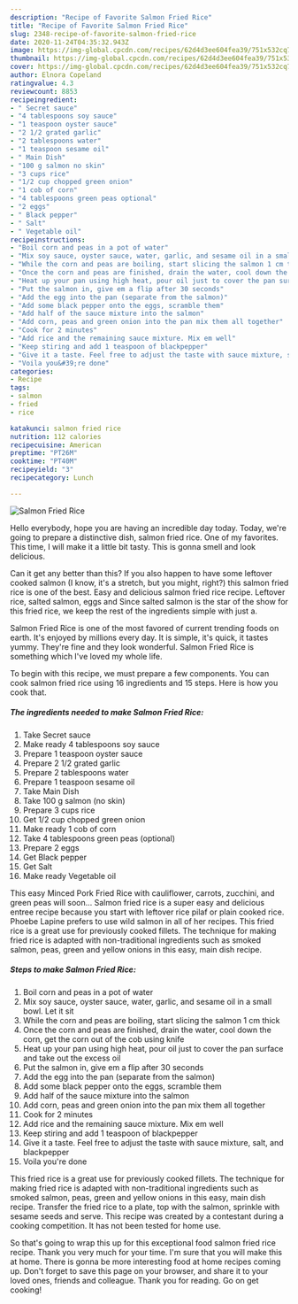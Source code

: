 ```yaml
---
description: "Recipe of Favorite Salmon Fried Rice"
title: "Recipe of Favorite Salmon Fried Rice"
slug: 2348-recipe-of-favorite-salmon-fried-rice
date: 2020-11-24T04:35:32.943Z
image: https://img-global.cpcdn.com/recipes/62d4d3ee604fea39/751x532cq70/salmon-fried-rice-recipe-main-photo.jpg
thumbnail: https://img-global.cpcdn.com/recipes/62d4d3ee604fea39/751x532cq70/salmon-fried-rice-recipe-main-photo.jpg
cover: https://img-global.cpcdn.com/recipes/62d4d3ee604fea39/751x532cq70/salmon-fried-rice-recipe-main-photo.jpg
author: Elnora Copeland
ratingvalue: 4.3
reviewcount: 8853
recipeingredient:
- " Secret sauce"
- "4 tablespoons soy sauce"
- "1 teaspoon oyster sauce"
- "2 1/2 grated garlic"
- "2 tablespoons water"
- "1 teaspoon sesame oil"
- " Main Dish"
- "100 g salmon no skin"
- "3 cups rice"
- "1/2 cup chopped green onion"
- "1 cob of corn"
- "4 tablespoons green peas optional"
- "2 eggs"
- " Black pepper"
- " Salt"
- " Vegetable oil"
recipeinstructions:
- "Boil corn and peas in a pot of water"
- "Mix soy sauce, oyster sauce, water, garlic, and sesame oil in a small bowl. Let it sit"
- "While the corn and peas are boiling, start slicing the salmon 1 cm thick"
- "Once the corn and peas are finished, drain the water, cool down the corn, get the corn out of the cob using knife"
- "Heat up your pan using high heat, pour oil just to cover the pan surface and take out the excess oil"
- "Put the salmon in, give em a flip after 30 seconds"
- "Add the egg into the pan (separate from the salmon)"
- "Add some black pepper onto the eggs, scramble them"
- "Add half of the sauce mixture into the salmon"
- "Add corn, peas and green onion into the pan mix them all together"
- "Cook for 2 minutes"
- "Add rice and the remaining sauce mixture. Mix em well"
- "Keep stiring and add 1 teaspoon of blackpepper"
- "Give it a taste. Feel free to adjust the taste with sauce mixture, salt, and blackpepper"
- "Voila you&#39;re done"
categories:
- Recipe
tags:
- salmon
- fried
- rice

katakunci: salmon fried rice 
nutrition: 112 calories
recipecuisine: American
preptime: "PT26M"
cooktime: "PT40M"
recipeyield: "3"
recipecategory: Lunch

---
```



![Salmon Fried Rice](https://img-global.cpcdn.com/recipes/62d4d3ee604fea39/751x532cq70/salmon-fried-rice-recipe-main-photo.jpg)

Hello everybody, hope you are having an incredible day today. Today, we're going to prepare a distinctive dish, salmon fried rice. One of my favorites. This time, I will make it a little bit tasty. This is gonna smell and look delicious.

Can it get any better than this? If you also happen to have some leftover cooked salmon (I know, it&#39;s a stretch, but you might, right?) this salmon fried rice is one of the best. Easy and delicious salmon fried rice recipe. Leftover rice, salted salmon, eggs and Since salted salmon is the star of the show for this fried rice, we keep the rest of the ingredients simple with just a.

Salmon Fried Rice is one of the most favored of current trending foods on earth. It's enjoyed by millions every day. It is simple, it's quick, it tastes yummy. They're fine and they look wonderful. Salmon Fried Rice is something which I've loved my whole life.


To begin with this recipe, we must prepare a few components. You can cook salmon fried rice using 16 ingredients and 15 steps. Here is how you cook that.

<!--inarticleads1-->

##### The ingredients needed to make Salmon Fried Rice:

1. Take  Secret sauce
1. Make ready 4 tablespoons soy sauce
1. Prepare 1 teaspoon oyster sauce
1. Prepare 2 1/2 grated garlic
1. Prepare 2 tablespoons water
1. Prepare 1 teaspoon sesame oil
1. Take  Main Dish
1. Take 100 g salmon (no skin)
1. Prepare 3 cups rice
1. Get 1/2 cup chopped green onion
1. Make ready 1 cob of corn
1. Take 4 tablespoons green peas (optional)
1. Prepare 2 eggs
1. Get  Black pepper
1. Get  Salt
1. Make ready  Vegetable oil


This easy Minced Pork Fried Rice with cauliflower, carrots, zucchini, and green peas will soon… Salmon fried rice is a super easy and delicious entree recipe because you start with leftover rice pilaf or plain cooked rice. Phoebe Lapine prefers to use wild salmon in all of her recipes. This fried rice is a great use for previously cooked fillets. The technique for making fried rice is adapted with non-traditional ingredients such as smoked salmon, peas, green and yellow onions in this easy, main dish recipe. 

<!--inarticleads2-->

##### Steps to make Salmon Fried Rice:

1. Boil corn and peas in a pot of water
1. Mix soy sauce, oyster sauce, water, garlic, and sesame oil in a small bowl. Let it sit
1. While the corn and peas are boiling, start slicing the salmon 1 cm thick
1. Once the corn and peas are finished, drain the water, cool down the corn, get the corn out of the cob using knife
1. Heat up your pan using high heat, pour oil just to cover the pan surface and take out the excess oil
1. Put the salmon in, give em a flip after 30 seconds
1. Add the egg into the pan (separate from the salmon)
1. Add some black pepper onto the eggs, scramble them
1. Add half of the sauce mixture into the salmon
1. Add corn, peas and green onion into the pan mix them all together
1. Cook for 2 minutes
1. Add rice and the remaining sauce mixture. Mix em well
1. Keep stiring and add 1 teaspoon of blackpepper
1. Give it a taste. Feel free to adjust the taste with sauce mixture, salt, and blackpepper
1. Voila you&#39;re done


This fried rice is a great use for previously cooked fillets. The technique for making fried rice is adapted with non-traditional ingredients such as smoked salmon, peas, green and yellow onions in this easy, main dish recipe. Transfer the fried rice to a plate, top with the salmon, sprinkle with sesame seeds and serve. This recipe was created by a contestant during a cooking competition. It has not been tested for home use. 

So that's going to wrap this up for this exceptional food salmon fried rice recipe. Thank you very much for your time. I'm sure that you will make this at home. There is gonna be more interesting food at home recipes coming up. Don't forget to save this page on your browser, and share it to your loved ones, friends and colleague. Thank you for reading. Go on get cooking!
